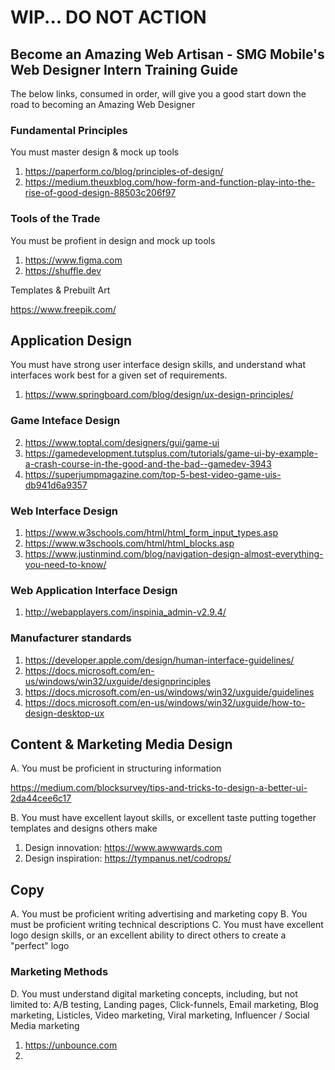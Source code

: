 # WIP... DO NOT ACTION

## Become an Amazing Web Artisan - SMG Mobile's Web Designer Intern Training Guide

The below links, consumed in order, will give you a good start down the road to becoming an Amazing Web Designer

### Fundamental Principles

You must master design & mock up tools

1) https://paperform.co/blog/principles-of-design/
2) https://medium.theuxblog.com/how-form-and-function-play-into-the-rise-of-good-design-88503c206f97


### Tools of the Trade

You must be profient in design and mock up tools

1) https://www.figma.com
2) https://shuffle.dev

Templates & Prebuilt Art

https://www.freepik.com/

## Application Design

You must have strong user interface design skills, and understand what interfaces work best for a given set of requirements.

1) https://www.springboard.com/blog/design/ux-design-principles/

### Game Inteface Design
2) https://www.toptal.com/designers/gui/game-ui
3) https://gamedevelopment.tutsplus.com/tutorials/game-ui-by-example-a-crash-course-in-the-good-and-the-bad--gamedev-3943
4) https://superjumpmagazine.com/top-5-best-video-game-uis-db941d6a9357

### Web Interface Design
1) https://www.w3schools.com/html/html_form_input_types.asp
2) https://www.w3schools.com/html/html_blocks.asp
3) https://www.justinmind.com/blog/navigation-design-almost-everything-you-need-to-know/

### Web Application Interface Design

1) http://webapplayers.com/inspinia_admin-v2.9.4/

### Manufacturer standards
1) https://developer.apple.com/design/human-interface-guidelines/
2) https://docs.microsoft.com/en-us/windows/win32/uxguide/designprinciples
3) https://docs.microsoft.com/en-us/windows/win32/uxguide/guidelines
4) https://docs.microsoft.com/en-us/windows/win32/uxguide/how-to-design-desktop-ux

## Content & Marketing Media Design

A.  You must be proficient in structuring information

https://medium.com/blocksurvey/tips-and-tricks-to-design-a-better-ui-2da44cee6c17


B. You must have excellent layout skills, or excellent taste putting together templates and designs others make

1) Design innovation: https://www.awwwards.com
2) Design inspiration: https://tympanus.net/codrops/

## Copy

A. You must be proficient writing advertising and marketing copy
B. You must be proficient writing technical descriptions
C. You must have excellent logo design skills, or an excellent ability to direct others to create a "perfect" logo

### Marketing Methods

D. You must understand digital marketing concepts, including, but not limited to:
A/B testing, Landing pages, Click-funnels, Email marketing, Blog marketing, Listicles, Video marketing, Viral marketing, Influencer / Social Media marketing

1) https://unbounce.com
2) 
